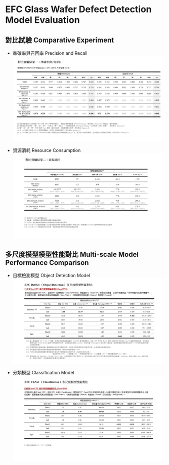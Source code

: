 <!--
 * @Author: Will Cheng (will.cheng@efctw.com)
 * @Date: 2024-12-12 10:36:28
 * @LastEditors: Will Cheng (will.cheng@efctw.com)
 * @LastEditTime: 2024-12-12 10:45:55
 * @FilePath: /N_model_results/README.md
-->
# EFC Glass Wafer Defect Detection Model Evaluation

## 對比試驗 Comparative Experiment
- 準確率與召回率 Precision and Recall
![Precision and Recall](./assets/01_對比實驗結果一準確率與召回率.JPG "Precision and Recall")

- 資源消耗 Resource Consumption
![Resource Consumption](./assets/02_對比實驗結果二資源消耗.JPG "Resource Consumption")

## 多尺度模型模型性能對比 Multi-scale Model Performance Comparison
- 目標檢測模型 Object Detection Model
![Object Detection](./assets/03_EFC_DetNet多尺度模型性能對比.JPG "Object Detection")

- 分類模型 Classification Model
![Classification](./assets/04_EFC_ClsNet多尺度模型性能對比.JPG "Classification")
